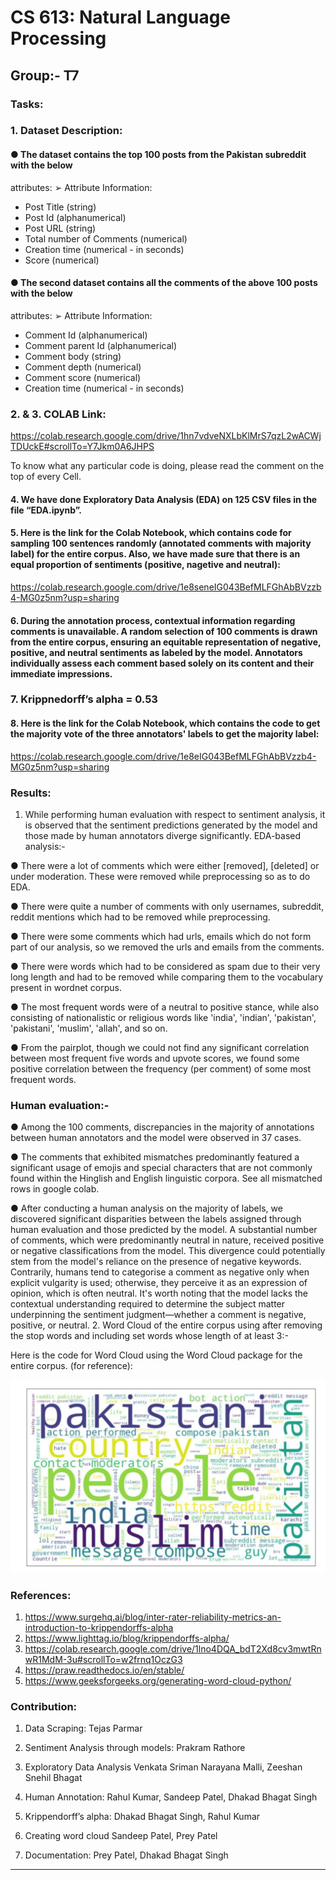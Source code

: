 
# CS 613: Natural Language Processing
## Group:- T7

### Tasks:
### 1. Dataset Description:
#### ● The dataset contains the top 100 posts from the Pakistan subreddit with the below
attributes:
➢ Attribute Information:
- Post Title (string)
- Post Id (alphanumerical)
- Post URL (string)
- Total number of Comments (numerical)
- Creation time (numerical - in seconds)
- Score (numerical)
#### ● The second dataset contains all the comments of the above 100 posts with the below
attributes:
➢ Attribute Information:
- Comment Id (alphanumerical)
- Comment parent Id (alphanumerical)
- Comment body (string)
- Comment depth (numerical)
- Comment score (numerical)
- Creation time (numerical - in seconds)
### 2. & 3. COLAB Link:
https://colab.research.google.com/drive/1hn7vdveNXLbKlMrS7qzL2wACWjTDUckE#scrollTo=Y7Jkm0A6JHPS

To know what any particular code is doing, please read the comment on the top of every Cell.

#### 4. We have done Exploratory Data Analysis (EDA) on 125 CSV files in the file “EDA.ipynb”.

#### 5. Here is the link for the Colab Notebook, which contains code for sampling 100 sentences randomly (annotated comments with majority label) for the entire corpus. Also, we have made sure that there is an equal proportion of sentiments (positive, nagetive and neutral):
https://colab.research.google.com/drive/1e8seneIG043BefMLFGhAbBVzzb4-MG0z5nm?usp=sharing

#### 6. During the annotation process, contextual information regarding comments is unavailable. A random selection of 100 comments is drawn from the entire corpus, ensuring an equitable representation of negative, positive, and neutral sentiments as labeled by the model. Annotators individually assess each comment based solely on its content and their immediate impressions.

### 7. Krippnedorff’s alpha = 0.53
#### 8. Here is the link for the Colab Notebook, which contains the code to get the majority vote of the three annotators' labels to get the majority label:
https://colab.research.google.com/drive/1e8eIG043BefMLFGhAbBVzzb4-MG0z5nm?usp=sharing

### Results:
1. While performing human evaluation with respect to sentiment analysis, it is observed that
the sentiment predictions generated by the model and those made by human annotators
diverge significantly.
EDA-based analysis:-

● There were a lot of comments which were either [removed], [deleted] or under
moderation. These were removed while preprocessing so as to do EDA.

● There were quite a number of comments with only usernames, subreddit, reddit
mentions which had to be removed while preprocessing.

● There were some comments which had urls, emails which do not form part of our
analysis, so we removed the urls and emails from the comments.

● There were words which had to be considered as spam due to their very long
length and had to be removed while comparing them to the vocabulary present in
wordnet corpus.

● The most frequent words were of a neutral to positive stance, while also
consisting of nationalistic or religious words like 'india', 'indian', 'pakistan',
'pakistani', 'muslim', 'allah', and so on.

● From the pairplot, though we could not find any significant correlation between
most frequent five words and upvote scores, we found some positive correlation
between the frequency (per comment) of some most frequent words.

### Human evaluation:-

● Among the 100 comments, discrepancies in the majority of annotations between
human annotators and the model were observed in 37 cases.

● The comments that exhibited mismatches predominantly featured a significant
usage of emojis and special characters that are not commonly found within the
Hinglish and English linguistic corpora. See all mismatched rows in google colab.

● After conducting a human analysis on the majority of labels, we discovered
significant disparities between the labels assigned through human evaluation and
those predicted by the model. A substantial number of comments, which were
predominantly neutral in nature, received positive or negative classifications from
the model. This divergence could potentially stem from the model's reliance on
the presence of negative keywords. Contrarily, humans tend to categorise a
comment as negative only when explicit vulgarity is used; otherwise, they
perceive it as an expression of opinion, which is often neutral. It's worth noting
that the model lacks the contextual understanding required to determine the
subject matter underpinning the sentiment judgment—whether a comment is
negative, positive, or neutral.
2. Word Cloud of the entire corpus using after removing the stop words and including set words whose length of at least 3:-

Here is the code for Word Cloud using the Word Cloud package for the entire corpus. (for
reference):

![worldcloud](worldcloud.png)
### References:
1. https://www.surgehq.ai/blog/inter-rater-reliability-metrics-an-introduction-to-krippendorffs-alpha
2. https://www.lighttag.io/blog/krippendorffs-alpha/
3. https://colab.research.google.com/drive/1lno4DQA_bdT2Xd8cv3mwtRnwR1MdM-3u#scrollTo=w2frnq1OczG3
4. https://praw.readthedocs.io/en/stable/
5. https://www.geeksforgeeks.org/generating-word-cloud-python/

### Contribution:

1. Data Scraping: Tejas Parmar

2. Sentiment Analysis through
models: Prakram Rathore
3. Exploratory Data Analysis Venkata Sriman Narayana Malli, Zeeshan Snehil Bhagat
4. Human Annotation: Rahul Kumar, Sandeep Patel, Dhakad Bhagat
Singh
5. Krippendorff’s alpha: Dhakad Bhagat Singh, Rahul Kumar
6. Creating word cloud Sandeep Patel, Prey Patel
7. Documentation: Prey Patel, Dhakad Bhagat Singh
-------------------------------